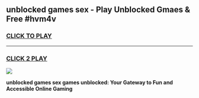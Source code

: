 
## unblocked games sex - Play Unblocked Gmaes & Free #hvm4v
<h3>
<a href="https://news.freeplayer.one?title=unblocked_games_sex&ref=03M">CLICK TO PLAY</a></h3>
<hr>

<h3>
<a href="https://news.freeplayer.one?title=unblocked_games_sex&ref=03M">CLICK 2 PLAY</a>
  
</h3>

<a href="https://news.freeplayer.one?title=unblocked_games_sex&ref=03M"><img src="https://clearcache.store/games.png"></a>


**unblocked games sex games unblocked: Your Gateway to Fun and Accessible Online Gaming**
